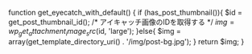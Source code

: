 <!-- template -->

<!-- 表示しているページのタイトルを取得する -->
function get_eyecatch_with_default() {
    if (has_post_thumbnail()){
        $id = get_post_thumbnail_id(); /* アイキャッチ画像のIDを取得する */
        $img = wp_get_attachment_image_src($id, 'large');
    }else{
        $img = array(get_template_directory_uri() . '/img/post-bg.jpg');
        }
    return $img;
}

<!-- 表示しているページのタイトルを取得する -->
<?php wp_title(); ?>


<!-- カテゴリーページ -->
<?php if( is_category()) : ?>
<?php else : ?>
<?php endif; ?>

<!-- タグページ -->
<?php if( is_tag()) : ?>
<?php else : ?>
<?php endif; ?>

<!-- 投稿の新しい記事へのリンクを表示します -->
<?php
$link = get_previous_posts_link('&larr; 新しい記事へ');
if ($link) {
    $link = str_replace('<a', '<a class="btn btn-primary float-left"', $link);
    echo $link;
}
?>

<!-- 投稿の古い記事へのリンクを表示します -->
<?php
$link = get_next_posts_link('古い記事へ &rarr;');
if ($link) {
    $link = str_replace('<a', '<a class="btn btn-primary float-right"', $link);
    echo $link;
}
?>